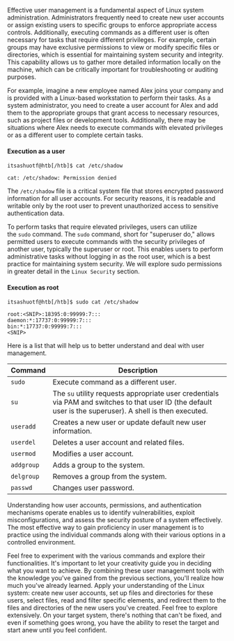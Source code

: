 Effective user management is a fundamental aspect of Linux system administration. Administrators frequently need to create new user accounts or assign existing users to specific groups to enforce appropriate access controls. Additionally, executing commands as a different user is often necessary for tasks that require different privileges. For example, certain groups may have exclusive permissions to view or modify specific files or directories, which is essential for maintaining system security and integrity. This capability allows us to gather more detailed information locally on the machine, which can be critically important for troubleshooting or auditing purposes.

For example, imagine a new employee named Alex joins your company and is provided with a Linux-based workstation to perform their tasks. As a system administrator, you need to create a user account for Alex and add them to the appropriate groups that grant access to necessary resources, such as project files or development tools. Additionally, there may be situations where Alex needs to execute commands with elevated privileges or as a different user to complete certain tasks.

#### Execution as a user

```shell-session
itsashuotf@htb[/htb]$ cat /etc/shadow

cat: /etc/shadow: Permission denied
```

The `/etc/shadow` file is a critical system file that stores encrypted password information for all user accounts. For security reasons, it is readable and writable only by the root user to prevent unauthorized access to sensitive authentication data.

To perform tasks that require elevated privileges, users can utilize the `sudo` command. The `sudo` command, short for "superuser do," allows permitted users to execute commands with the security privileges of another user, typically the superuser or root. This enables users to perform administrative tasks without logging in as the root user, which is a best practice for maintaining system security. We will explore sudo permissions in greater detail in the `Linux Security` section.

#### Execution as root

```shell-session
itsashuotf@htb[/htb]$ sudo cat /etc/shadow

root:<SNIP>:18395:0:99999:7:::
daemon:*:17737:0:99999:7:::
bin:*:17737:0:99999:7:::
<SNIP>
```

Here is a list that will help us to better understand and deal with user management.

|**Command**|**Description**|
|---|---|
|`sudo`|Execute command as a different user.|
|`su`|The `su` utility requests appropriate user credentials via PAM and switches to that user ID (the default user is the superuser). A shell is then executed.|
|`useradd`|Creates a new user or update default new user information.|
|`userdel`|Deletes a user account and related files.|
|`usermod`|Modifies a user account.|
|`addgroup`|Adds a group to the system.|
|`delgroup`|Removes a group from the system.|
|`passwd`|Changes user password.|

Understanding how user accounts, permissions, and authentication mechanisms operate enables us to identify vulnerabilities, exploit misconfigurations, and assess the security posture of a system effectively. The most effective way to gain proficiency in user management is to practice using the individual commands along with their various options in a controlled environment.

Feel free to experiment with the various commands and explore their functionalities. It's important to let your creativity guide you in deciding what you want to achieve. By combining these user management tools with the knowledge you've gained from the previous sections, you'll realize how much you've already learned. Apply your understanding of the Linux system: create new user accounts, set up files and directories for these users, select files, read and filter specific elements, and redirect them to the files and directories of the new users you've created. Feel free to explore extensively. On your target system, there's nothing that can't be fixed, and even if something goes wrong, you have the ability to reset the target and start anew until you feel confident.
